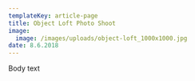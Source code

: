 ```yaml
---
templateKey: article-page
title: Object Loft Photo Shoot
image:
  image: /images/uploads/object-loft_1000x1000.jpg
date: 8.6.2018
---
```

Body text
